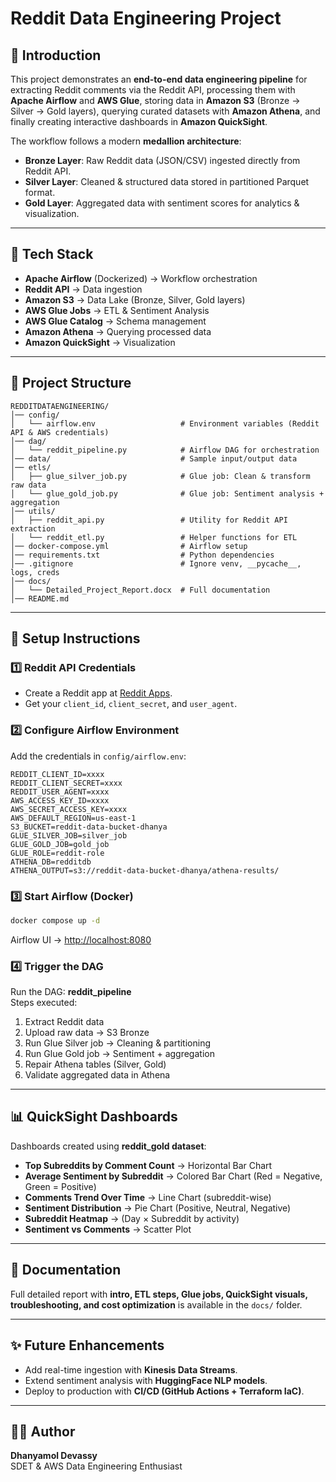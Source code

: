 # Reddit Data Engineering Project

## 📌 Introduction
This project demonstrates an **end-to-end data engineering pipeline** for extracting Reddit comments via the Reddit API, processing them with **Apache Airflow** and **AWS Glue**, storing data in **Amazon S3** (Bronze → Silver → Gold layers), querying curated datasets with **Amazon Athena**, and finally creating interactive dashboards in **Amazon QuickSight**.

The workflow follows a modern **medallion architecture**:
- **Bronze Layer**: Raw Reddit data (JSON/CSV) ingested directly from Reddit API.
- **Silver Layer**: Cleaned & structured data stored in partitioned Parquet format.
- **Gold Layer**: Aggregated data with sentiment scores for analytics & visualization.

---

## 🚀 Tech Stack
- **Apache Airflow** (Dockerized) → Workflow orchestration  
- **Reddit API** → Data ingestion  
- **Amazon S3** → Data Lake (Bronze, Silver, Gold layers)  
- **AWS Glue Jobs** → ETL & Sentiment Analysis  
- **AWS Glue Catalog** → Schema management  
- **Amazon Athena** → Querying processed data  
- **Amazon QuickSight** → Visualization  

---

## 📂 Project Structure
```
REDDITDATAENGINEERING/
│── config/
│   └── airflow.env                   # Environment variables (Reddit API & AWS credentials)
│── dag/
│   └── reddit_pipeline.py            # Airflow DAG for orchestration
│── data/                             # Sample input/output data
│── etls/
│   ├── glue_silver_job.py            # Glue job: Clean & transform raw data
│   └── glue_gold_job.py              # Glue job: Sentiment analysis + aggregation
│── utils/
│   ├── reddit_api.py                 # Utility for Reddit API extraction
│   └── reddit_etl.py                 # Helper functions for ETL
│── docker-compose.yml                # Airflow setup
│── requirements.txt                  # Python dependencies
│── .gitignore                        # Ignore venv, __pycache__, logs, creds
│── docs/
│   └── Detailed_Project_Report.docx  # Full documentation
│── README.md
```

---

## 🔑 Setup Instructions

### 1️⃣ Reddit API Credentials
- Create a Reddit app at [Reddit Apps](https://www.reddit.com/prefs/apps).
- Get your `client_id`, `client_secret`, and `user_agent`.

### 2️⃣ Configure Airflow Environment
Add the credentials in `config/airflow.env`:
```
REDDIT_CLIENT_ID=xxxx
REDDIT_CLIENT_SECRET=xxxx
REDDIT_USER_AGENT=xxxx
AWS_ACCESS_KEY_ID=xxxx
AWS_SECRET_ACCESS_KEY=xxxx
AWS_DEFAULT_REGION=us-east-1
S3_BUCKET=reddit-data-bucket-dhanya
GLUE_SILVER_JOB=silver_job
GLUE_GOLD_JOB=gold_job
GLUE_ROLE=reddit-role
ATHENA_DB=redditdb
ATHENA_OUTPUT=s3://reddit-data-bucket-dhanya/athena-results/
```

### 3️⃣ Start Airflow (Docker)
```bash
docker compose up -d
```
Airflow UI → [http://localhost:8080](http://localhost:8080)

### 4️⃣ Trigger the DAG
Run the DAG: **reddit_pipeline**  
Steps executed:
1. Extract Reddit data  
2. Upload raw data → S3 Bronze  
3. Run Glue Silver job → Cleaning & partitioning  
4. Run Glue Gold job → Sentiment + aggregation  
5. Repair Athena tables (Silver, Gold)  
6. Validate aggregated data in Athena  

---

## 📊 QuickSight Dashboards
Dashboards created using **reddit_gold dataset**:
- **Top Subreddits by Comment Count** → Horizontal Bar Chart  
- **Average Sentiment by Subreddit** → Colored Bar Chart (Red = Negative, Green = Positive)  
- **Comments Trend Over Time** → Line Chart (subreddit-wise)  
- **Sentiment Distribution** → Pie Chart (Positive, Neutral, Negative)  
- **Subreddit Heatmap** → (Day × Subreddit by activity)  
- **Sentiment vs Comments** → Scatter Plot  

---

## 📘 Documentation
Full detailed report with **intro, ETL steps, Glue jobs, QuickSight visuals, troubleshooting, and cost optimization** is available in the `docs/` folder.

---

## ✨ Future Enhancements
- Add real-time ingestion with **Kinesis Data Streams**.  
- Extend sentiment analysis with **HuggingFace NLP models**.  
- Deploy to production with **CI/CD (GitHub Actions + Terraform IaC)**.  

---

## 👨‍💻 Author
**Dhanyamol Devassy**   
SDET & AWS Data Engineering Enthusiast  
